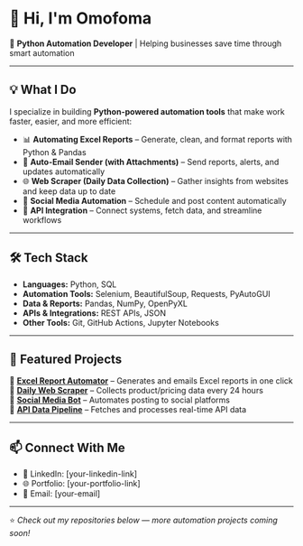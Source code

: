 # 👋 Hi, I'm Omofoma  

🚀 **Python Automation Developer** | Helping businesses save time through smart automation  

---

## 💡 What I Do  
I specialize in building **Python-powered automation tools** that make work faster, easier, and more efficient:  

- 📊 **Automating Excel Reports** – Generate, clean, and format reports with Python & Pandas  
- 📧 **Auto-Email Sender (with Attachments)** – Send reports, alerts, and updates automatically  
- 🌐 **Web Scraper (Daily Data Collection)** – Gather insights from websites and keep data up to date  
- 📱 **Social Media Automation** – Schedule and post content automatically  
- 🔗 **API Integration** – Connect systems, fetch data, and streamline workflows  

---

## 🛠️ Tech Stack  
- **Languages:** Python, SQL  
- **Automation Tools:** Selenium, BeautifulSoup, Requests, PyAutoGUI  
- **Data & Reports:** Pandas, NumPy, OpenPyXL  
- **APIs & Integrations:** REST APIs, JSON  
- **Other Tools:** Git, GitHub Actions, Jupyter Notebooks  

---

## 📂 Featured Projects  
🔹 [**Excel Report Automator**](#) – Generates and emails Excel reports in one click  
🔹 [**Daily Web Scraper**](#) – Collects product/pricing data every 24 hours  
🔹 [**Social Media Bot**](#) – Automates posting to social platforms  
🔹 [**API Data Pipeline**](#) – Fetches and processes real-time API data  

---

## 📫 Connect With Me  
- 💼 LinkedIn: [your-linkedin-link]  
- 🌐 Portfolio: [your-portfolio-link]  
- 📧 Email: [your-email]  

---

⭐️ *Check out my repositories below — more automation projects coming soon!*  
